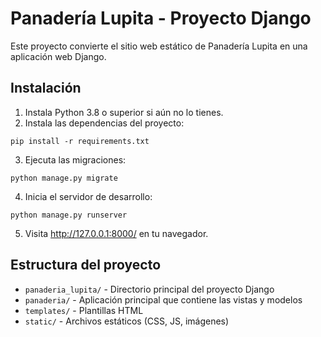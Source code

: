 # Panadería Lupita - Proyecto Django

Este proyecto convierte el sitio web estático de Panadería Lupita en una aplicación web Django.

## Instalación

1. Instala Python 3.8 o superior si aún no lo tienes.
2. Instala las dependencias del proyecto:

```
pip install -r requirements.txt
```

3. Ejecuta las migraciones:

```
python manage.py migrate
```

4. Inicia el servidor de desarrollo:

```
python manage.py runserver
```

5. Visita http://127.0.0.1:8000/ en tu navegador.

## Estructura del proyecto

- `panaderia_lupita/` - Directorio principal del proyecto Django
- `panaderia/` - Aplicación principal que contiene las vistas y modelos
- `templates/` - Plantillas HTML
- `static/` - Archivos estáticos (CSS, JS, imágenes)